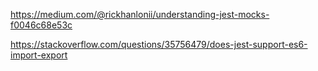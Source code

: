 https://medium.com/@rickhanlonii/understanding-jest-mocks-f0046c68e53c

https://stackoverflow.com/questions/35756479/does-jest-support-es6-import-export
